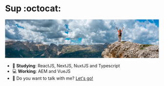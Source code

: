 # Sup :octocat:

![enter image description here](https://raw.githubusercontent.com/GuiiHenriq/guiihenriq/main/bg.jpg)

- :rocket: **Studying**: ReactJS, NextJS, NuxtJS and Typescript
- :computer: **Working**: AEM and VueJS
- :e-mail: Do you want to talk with me? [Let's go!](mailto:erba.guilherme@gmail.com)
